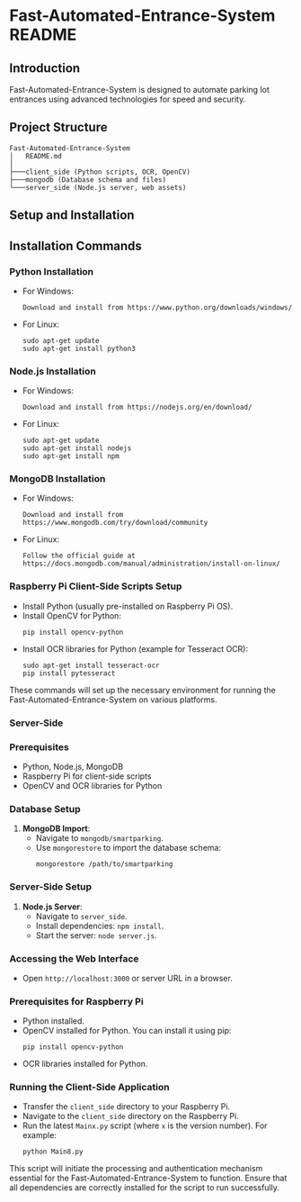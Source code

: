 
# Fast-Automated-Entrance-System README

## Introduction
Fast-Automated-Entrance-System is designed to automate parking lot entrances using advanced technologies for speed and security.

## Project Structure
```
Fast-Automated-Entrance-System
│   README.md
│
├───client_side (Python scripts, OCR, OpenCV)
├───mongodb (Database schema and files)
└───server_side (Node.js server, web assets)
```

## Setup and Installation

## Installation Commands

### Python Installation
- For Windows:
  ```
  Download and install from https://www.python.org/downloads/windows/
  ```
- For Linux:
  ```
  sudo apt-get update
  sudo apt-get install python3
  ```

### Node.js Installation
- For Windows:
  ```
  Download and install from https://nodejs.org/en/download/
  ```
- For Linux:
  ```
  sudo apt-get update
  sudo apt-get install nodejs
  sudo apt-get install npm
  ```

### MongoDB Installation
- For Windows:
  ```
  Download and install from https://www.mongodb.com/try/download/community
  ```
- For Linux:
  ```
  Follow the official guide at https://docs.mongodb.com/manual/administration/install-on-linux/
  ```

### Raspberry Pi Client-Side Scripts Setup
- Install Python (usually pre-installed on Raspberry Pi OS).
- Install OpenCV for Python:
  ```
  pip install opencv-python
  ```
- Install OCR libraries for Python (example for Tesseract OCR):
  ```
  sudo apt-get install tesseract-ocr
  pip install pytesseract
  ```

These commands will set up the necessary environment for running the Fast-Automated-Entrance-System on various platforms.

### Server-Side
### Prerequisites
- Python, Node.js, MongoDB
- Raspberry Pi for client-side scripts
- OpenCV and OCR libraries for Python

### Database Setup
1. **MongoDB Import**:
   - Navigate to `mongodb/smartparking`.
   - Use `mongorestore` to import the database schema:
     ```
     mongorestore /path/to/smartparking
     ```

### Server-Side Setup
1. **Node.js Server**:
   - Navigate to `server_side`.
   - Install dependencies: `npm install`.
   - Start the server: `node server.js`.

### Accessing the Web Interface
- Open `http://localhost:3000` or server URL in a browser.



### Prerequisites for Raspberry Pi
- Python installed.
- OpenCV installed for Python. You can install it using pip:
  ```
  pip install opencv-python
  ```
- OCR libraries installed for Python.

### Running the Client-Side Application
- Transfer the `client_side` directory to your Raspberry Pi.
- Navigate to the `client_side` directory on the Raspberry Pi.
- Run the latest `Mainx.py` script (where `x` is the version number). For example:
  ```
  python Main8.py
  ```
This script will initiate the processing and authentication mechanism essential for the Fast-Automated-Entrance-System to function. Ensure that all dependencies are correctly installed for the script to run successfully.




